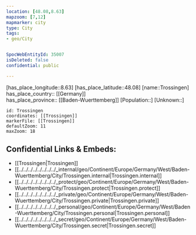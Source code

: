 ```yaml
---
location: [48.08,8.63] 
mapzoom: [7,12] 
mapmarker: city 
type: City
tags:
- geo/City


SpocWebEntityId: 35007
isDeleted: false
confidential: public

---
```

[has_place_longitude::8.63] 
[has_place_latitude::48.08] 
[name::Trossingen] 
has_place_country:: [[Germany]]  
has_place_province:: [[Baden-Wuerttemberg]] 
[Population::] 
[Unknown::] 


```leaflet
id: Trossingen
coordinates: [[Trossingen]] 
markerFile: [[Trossingen]] 
defaultZoom: 11 
maxZoom: 18
```


## Confidential Links & Embeds: 
- [[Trossingen|Trossingen]]  
- [[../../../../../../../../_internal/geo/Continent/Europe/Germany/West/Baden-Wuerttemberg/City/Trossingen.internal|Trossingen.internal]] 
- [[../../../../../../../../_protect/geo/Continent/Europe/Germany/West/Baden-Wuerttemberg/City/Trossingen.protect|Trossingen.protect]] 
- [[../../../../../../../../_private/geo/Continent/Europe/Germany/West/Baden-Wuerttemberg/City/Trossingen.private|Trossingen.private]] 
- [[../../../../../../../../_personal/geo/Continent/Europe/Germany/West/Baden-Wuerttemberg/City/Trossingen.personal|Trossingen.personal]] 
- [[../../../../../../../../_secret/geo/Continent/Europe/Germany/West/Baden-Wuerttemberg/City/Trossingen.secret|Trossingen.secret]] 
